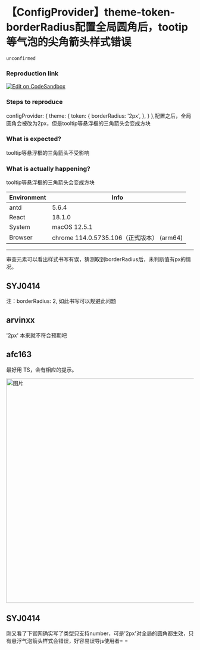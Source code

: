 # 【ConfigProvider】theme-token-borderRadius配置全局圆角后，tootip等气泡的尖角箭头样式错误

`unconfirmed`

### Reproduction link

[![Edit on CodeSandbox](https://codesandbox.io/static/img/play-codesandbox.svg)](https://codesandbox.io/s/antd-reproduction-template-forked-y6dymw?file=/index.js)

### Steps to reproduce

configProvider: {
theme: {
token: {
borderRadius: '2px',
},
}
},配置之后，全局圆角会被改为2px，但是tooltip等悬浮框的三角箭头会变成方块

### What is expected?

tooltip等悬浮框的三角箭头不受影响

### What is actually happening?

tooltip等悬浮框的三角箭头会变成方块

| Environment | Info                                      |
| ----------- | ----------------------------------------- |
| antd        | 5.6.4                                     |
| React       | 18.1.0                                    |
| System      | macOS 12.5.1                              |
| Browser     | chrome 114.0.5735.106（正式版本） (arm64) |

---

审查元素可以看出样式书写有误，猜测取到borderRadius后，未判断值有px的情况。

<!-- generated by ant-design-issue-helper. DO NOT REMOVE -->

## SYJ0414

注：borderRadius: 2, 如此书写可以规避此问题

## arvinxx

'2px' 本来就不符合预期吧

## afc163

最好用 TS，会有相应的提示。

<img width="601" alt="图片" src="https://github.com/ant-design/ant-design/assets/507615/03b708b2-c796-4548-aab0-0fa29ad63755">

## SYJ0414

刚又看了下官网确实写了类型只支持number，可是'2px'对全局的圆角都生效，只有悬浮气泡箭头样式会错误，好容易误导js使用者= =
